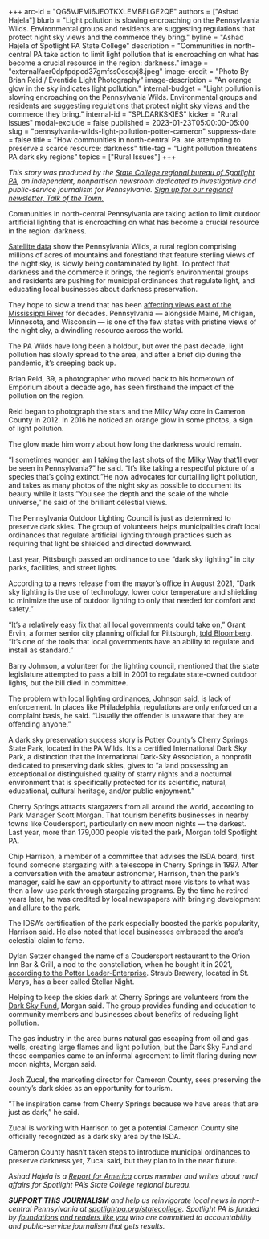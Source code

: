 +++
arc-id = "QG5VJFMI6JEOTKXLEMBELGE2QE"
authors = ["Ashad Hajela"]
blurb = "Light pollution is slowing encroaching on the Pennsylvania Wilds. Environmental groups and residents are suggesting regulations that protect night sky views and the commerce they bring."
byline = "Ashad Hajela of Spotlight PA State College"
description = "Communities in north-central PA take action to limit light pollution that is encroaching on what has become a crucial resource in the region: darkness."
image = "external/aer0dpfpdpcd37gmfss0csqxj8.jpeg"
image-credit = "Photo By Brian Reid / Eventide Light Photography"
image-description = "An orange glow in the sky indicates light pollution."
internal-budget = "Light pollution is slowing encroaching on the Pennsylvania Wilds. Environmental groups and residents are suggesting regulations that protect night sky views and the commerce they bring."
internal-id = "SPLDARKSKIES"
kicker = "Rural Issues"
modal-exclude = false
published = 2023-01-23T05:00:00-05:00
slug = "pennsylvania-wilds-light-pollution-potter-cameron"
suppress-date = false
title = "How communities in north-central Pa. are attempting to preserve a scarce resource: darkness"
title-tag = "Light pollution threatens PA dark sky regions"
topics = ["Rural Issues"]
+++

<i>This story was produced by the </i><a href="https://www.spotlightpa.org/statecollege"><i>State College regional bureau of Spotlight PA</i></a><i>, an independent, nonpartisan newsroom dedicated to investigative and public-service journalism for Pennsylvania. </i><a href="https://www.spotlightpa.org/newsletters/talkofthetown"><i>Sign up for our regional newsletter, Talk of the Town.</i></a>

Communities in north-central Pennsylvania are taking action to limit outdoor artificial lighting that is encroaching on what has become a crucial resource in the region: darkness.

<a href="https://www.lightpollutionmap.info/#zoom=7.81&lat=41.2752&lon=-77.9061&layers=B0TFFFFFFFFFFFFFFFFFF">Satellite data</a> show the Pennsylvania Wilds, a rural region comprising millions of acres of mountains and forestland that feature sterling views of the night sky, is slowly being contaminated by light. To protect that darkness and the commerce it brings, the region’s environmental groups and residents are pushing for municipal ordinances that regulate light, and educating local businesses about darkness preservation.

They hope to slow a trend that has been <a href="https://www.mlive.com/news/2019/08/michigan-has-among-the-few-spots-of-pristine-night-skies-east-of-the-mississippi.html">affecting views east of the Mississippi River</a> for decades. Pennsylvania — alongside Maine, Michigan, Minnesota, and Wisconsin — is one of the few states with pristine views of the night sky, a dwindling resource across the world.

<script src="https://www.spotlightpa.org/embed.js" async></script><div data-spl-embed-version="1" data-spl-src="https://www.spotlightpa.org/embeds/newsletter/?cta=Sign%20up%20for%20our%20new%20regional%20newsletter%2C%20%3Cb%3ETalk%20of%20the%20Town%3C%2Fb%3E%2C%20and%20get%20all%20the%20news%20and%20notes%20from%20State%20College%20and%20north-central%20PA.&button=Sign%20Up%20Now&preselect=state_college&eyebrow=DON'T%20MISS%20A%20BEAT"></div>

The PA Wilds have long been a holdout, but over the past decade, light pollution has slowly spread to the area, and after a brief dip during the pandemic, it’s creeping back up.

Brian Reid, 39, a photographer who moved back to his hometown of Emporium about a decade ago, has seen firsthand the impact of the pollution on the region.

Reid began to photograph the stars and the Milky Way core in Cameron County in 2012. In 2016 he noticed an orange glow in some photos, a sign of light pollution.

The glow made him worry about how long the darkness would remain.

“I sometimes wonder, am I taking the last shots of the Milky Way that’ll ever be seen in Pennsylvania?” he said. “It’s like taking a respectful picture of a species that’s going extinct.”He now advocates for curtailing light pollution, and takes as many photos of the night sky as possible to document its beauty while it lasts.”You see the depth and the scale of the whole universe,” he said of the brilliant celestial views.

The Pennsylvania Outdoor Lighting Council is just as determined to preserve dark skies. The group of volunteers helps municipalities draft local ordinances that regulate artificial lighting through practices such as requiring that light be shielded and directed downward.

Last year, Pittsburgh passed an ordinance to use “dark sky lighting” in city parks, facilities, and street lights.

According to a news release from the mayor’s office in August 2021, “Dark sky lighting is the use of technology, lower color temperature and shielding to minimize the use of outdoor lighting to only that needed for comfort and safety.”

“It’s a relatively easy fix that all local governments could take on,” Grant Ervin, a former senior city planning official for Pittsburgh, <a href="https://www.bloomberg.com/news/articles/2021-12-14/pittsburgh-changes-lightbulbs-for-stars-in-a-dark-sky">told Bloomberg</a>. “It’s one of the tools that local governments have an ability to regulate and install as standard.”

Barry Johnson, a volunteer for the lighting council, mentioned that the state legislature attempted to pass a bill in 2001 to regulate state-owned outdoor lights, but the bill died in committee.

The problem with local lighting ordinances, Johnson said, is lack of enforcement. In places like Philadelphia, regulations are only enforced on a complaint basis, he said. “Usually the offender is unaware that they are offending anyone.”

A dark sky preservation success story is Potter County’s Cherry Springs State Park, located in the PA Wilds. It’s a certified International Dark Sky Park, a distinction that the International Dark-Sky Association, a nonprofit dedicated to preserving dark skies, gives to “a land possessing an exceptional or distinguished quality of starry nights and a nocturnal environment that is specifically protected for its scientific, natural, educational, cultural heritage, and/or public enjoyment.”

Cherry Springs attracts stargazers from all around the world, according to Park Manager Scott Morgan. That tourism benefits businesses in nearby towns like Coudersport, particularly on new moon nights — the darkest. Last year, more than 179,000 people visited the park, Morgan told Spotlight PA.

Chip Harrison, a member of a committee that advises the ISDA board, first found someone stargazing with a telescope in Cherry Springs in 1997. After a conversation with the amateur astronomer, Harrison, then the park’s manager, said he saw an opportunity to attract more visitors to what was then a low-use park through stargazing programs. By the time he retired years later, he was credited by local newspapers with bringing development and allure to the park.

The IDSA’s certification of the park especially boosted the park’s popularity, Harrison said. He also noted that local businesses embraced the area’s celestial claim to fame.

Dylan Setzer changed the name of a Coudersport restaurant to the Orion Inn Bar &amp; Grill, a nod to the constellation, when he bought it in 2021, <a href="https://www.tiogapublishing.com/potter_leader_enterprise/news/local/hungry-orion-inn-bar-and-grill-satisfies/article_c7317894-1721-11ed-959e-5b0acc3fb57f.html">according to the Potter Leader-Enterprise</a>. Straub Brewery, located in St. Marys, has a beer called Stellar Night.

Helping to keep the skies dark at Cherry Springs are volunteers from the <a href="https://csspdarkskyfund.org/">Dark Sky Fund</a>, Morgan said. The group provides funding and education to community members and businesses about benefits of reducing light pollution.

The gas industry in the area burns natural gas escaping from oil and gas wells, creating large flames and light pollution, but the Dark Sky Fund and these companies came to an informal agreement to limit flaring during new moon nights, Morgan said.

<script src="https://www.spotlightpa.org/embed.js" async></script><div data-spl-embed-version="1" data-spl-src="https://www.spotlightpa.org/embeds/donate/"></div>

Josh Zucal, the marketing director for Cameron County, sees preserving the county’s dark skies as an opportunity for tourism.

“The inspiration came from Cherry Springs because we have areas that are just as dark,” he said.

Zucal is working with Harrison to get a potential Cameron County site officially recognized as a dark sky area by the ISDA.

Cameron County hasn’t taken steps to introduce municipal ordinances to preserve darkness yet, Zucal said, but they plan to in the near future.

<i>Ashad Hajela is a </i><a href="https://www.reportforamerica.org/"><i>Report for America</i></a><i> corps member and writes about rural affairs for Spotlight PA’s State College regional bureau.</i>

<i><b>SUPPORT THIS JOURNALISM</b></i><i> and help us reinvigorate local news in north-central Pennsylvania at </i><a href="https://checkout.fundjournalism.org/memberform?org_id=spotlightpa&campaign=7015G0000013pUYQAY&utm_source=www.spotlightpa.org&utm_medium=statecollege:section&utm_campaign=statecollege:main"><i>spotlightpa.org/statecollege</i></a><i>. Spotlight PA is funded by </i><a href="https://www.spotlightpa.org/support"><i>foundations</i></a><i> </i><a href="https://www.spotlightpa.org/support"><i>and readers like you</i></a><i> who are committed to accountability and public-service journalism that gets results.</i>
